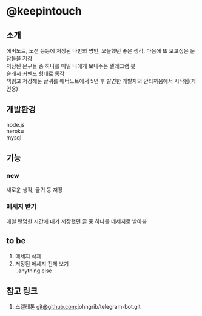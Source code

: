 # @keepintouch
## 소개
에버노트, 노션 등등에 저장된 나만의 명언, 오늘했던 좋은 생각, 다음에 또 보고싶은 문장들을 저장<br> 저장된 문구들 중 하나를 매일 나에게 보내주는 텔레그램 봇<br> 
슬래시 커멘드 형태로 동작<br>
책읽고 저장해둔 글귀를 에버노트에서 5년 후 발견한 개발자의 안타까움에서 시작됨(개인용)
## 개발환경
node.js<br>
heroku<br>
mysql<br>
## 기능
### new 
새로운 생각, 글귀 등 저장
### 메세지 받기 
매일 랜덤한 시간에 내가 저장했던 글 중 하나를 메세지로 받아봄
## to be
1. 메세지 삭제
2. 저장된 메세지 전체 보기<br>
..anything else
## 참고 링크
1. 스켈레톤
git@github.com:johngrib/telegram-bot.git<br>